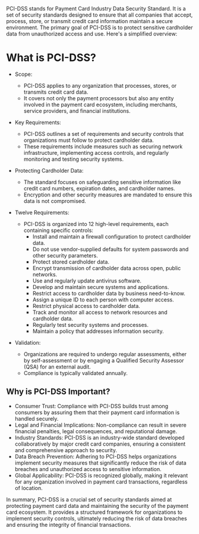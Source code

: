 PCI-DSS stands for Payment Card Industry Data Security Standard. It is a set of security standards designed to ensure that all companies that accept, process, store, or transmit credit card information maintain a secure environment. The primary goal of PCI-DSS is to protect sensitive cardholder data from unauthorized access and use. Here's a simplified overview:

# What is PCI-DSS?
- Scope:

  - PCI-DSS applies to any organization that processes, stores, or transmits credit card data.
  - It covers not only the payment processors but also any entity involved in the payment card ecosystem, including merchants, service providers, and financial institutions.
- Key Requirements:

  - PCI-DSS outlines a set of requirements and security controls that organizations must follow to protect cardholder data.
  - These requirements include measures such as securing network infrastructure, implementing access controls, and regularly monitoring and testing security systems.
- Protecting Cardholder Data:

  - The standard focuses on safeguarding sensitive information like credit card numbers, expiration dates, and cardholder names.
  - Encryption and other security measures are mandated to ensure this data is not compromised.
- Twelve Requirements:

  - PCI-DSS is organized into 12 high-level requirements, each containing specific controls:
    - Install and maintain a firewall configuration to protect cardholder data.
    - Do not use vendor-supplied defaults for system passwords and other security parameters.
    - Protect stored cardholder data.
    - Encrypt transmission of cardholder data across open, public networks.
    - Use and regularly update antivirus software.
    - Develop and maintain secure systems and applications.
    - Restrict access to cardholder data by business need-to-know.
    - Assign a unique ID to each person with computer access.
    - Restrict physical access to cardholder data.
    - Track and monitor all access to network resources and cardholder data.
    - Regularly test security systems and processes.
    - Maintain a policy that addresses information security.

- Validation:

  - Organizations are required to undergo regular assessments, either by self-assessment or by engaging a Qualified Security Assessor (QSA) for an external audit.
  - Compliance is typically validated annually.

## Why is PCI-DSS Important?
- Consumer Trust: Compliance with PCI-DSS builds trust among consumers by assuring them that their payment card information is handled securely.
- Legal and Financial Implications: Non-compliance can result in severe financial penalties, legal consequences, and reputational damage.
- Industry Standards: PCI-DSS is an industry-wide standard developed collaboratively by major credit card companies, ensuring a consistent and comprehensive approach to security.
- Data Breach Prevention: Adhering to PCI-DSS helps organizations implement security measures that significantly reduce the risk of data breaches and unauthorized access to sensitive information.
- Global Applicability: PCI-DSS is recognized globally, making it relevant for any organization involved in payment card transactions, regardless of location.

In summary, PCI-DSS is a crucial set of security standards aimed at protecting payment card data and maintaining the security of the payment card ecosystem. It provides a structured framework for organizations to implement security controls, ultimately reducing the risk of data breaches and ensuring the integrity of financial transactions.
